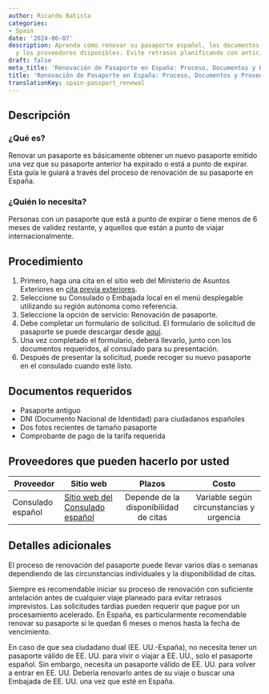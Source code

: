 ```yaml
---
author: Ricardo Batista
categories:
- Spain
date: '2024-06-07'
description: Aprenda cómo renovar su pasaporte español, los documentos requeridos
  y los proveedores disponibles. Evite retrasos planificando con anticipación.
draft: false
meta_title: 'Renovación de Pasaporte en España: Proceso, Documentos y Proveedores'
title: 'Renovación de Pasaporte en España: Proceso, Documentos y Proveedores'
translationKey: spain-passport_renewal
---
```



## Descripción
### ¿Qué es?
Renovar un pasaporte es básicamente obtener un nuevo pasaporte emitido una vez que su pasaporte anterior ha expirado o está a punto de expirar. Esta guía le guiará a través del proceso de renovación de su pasaporte en España.

### ¿Quién lo necesita?
Personas con un pasaporte que está a punto de expirar o tiene menos de 6 meses de validez restante, y aquellos que están a punto de viajar internacionalmente.

## Procedimiento

1. Primero, haga una cita en el sitio web del Ministerio de Asuntos Exteriores en [cita previa exteriores](https://sede.maec.gob.es/citaconsularprevia/en/consulado.html).
2. Seleccione su Consulado o Embajada local en el menú desplegable utilizando su región autónoma como referencia.
3. Seleccione la opción de servicio: Renovación de pasaporte.
4. Debe completar un formulario de solicitud. El formulario de solicitud de pasaporte se puede descargar desde [aquí](https://www.policia.es/documentacion/requisitos.html).
5. Una vez completado el formulario, deberá llevarlo, junto con los documentos requeridos, al consulado para su presentación.
6. Después de presentar la solicitud, puede recoger su nuevo pasaporte en el consulado cuando esté listo.

## Documentos requeridos

- Pasaporte antiguo
- DNI (Documento Nacional de Identidad) para ciudadanos españoles
- Dos fotos recientes de tamaño pasaporte
- Comprobante de pago de la tarifa requerida

## Proveedores que pueden hacerlo por usted

| Proveedor        |     Sitio web     |     Plazos    |       Costo      |
| --------------- | -------------- |  :-------------: | :-------------: |
| Consulado español      |  [Sitio web del Consulado español](https://www.maec.es/)       |      Depende de la disponibilidad de citas      |        Variable según circunstancias y urgencia       |

## Detalles adicionales

El proceso de renovación del pasaporte puede llevar varios días o semanas dependiendo de las circunstancias individuales y la disponibilidad de citas.

Siempre es recomendable iniciar su proceso de renovación con suficiente antelación antes de cualquier viaje planeado para evitar retrasos imprevistos. Las solicitudes tardías pueden requerir que pague por un procesamiento acelerado. En España, es particularmente recomendable renovar su pasaporte si le quedan 6 meses o menos hasta la fecha de vencimiento.

En caso de que sea ciudadano dual (EE. UU.-España), no necesita tener un pasaporte válido de EE. UU. para vivir o viajar a EE. UU., solo el pasaporte español. Sin embargo, necesita un pasaporte válido de EE. UU. para volver a entrar en EE. UU. Debería renovarlo antes de su viaje o buscar una Embajada de EE. UU. una vez que esté en España.
